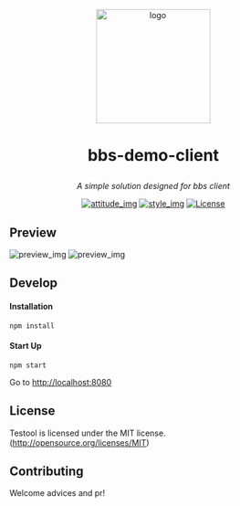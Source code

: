 <p align="center">
  <a href="#" target="_blank" rel="noopener noreferrer">
    <img width="200" src="https://gw.alipayobjects.com/zos/rmsportal/KDpgvguMpGfqaHPjicRK.svg" alt="logo">
  </a>
</p>

# <p align="center"> bbs-demo-client </p>

_<p align="center">A simple solution designed for bbs client</p>_

<p align="center">
  <a href="#"><img src="https://img.shields.io/badge/join-welcome-brightgreen.svg" alt="attitude_img"></a>
  <a href="#"><img src="https://img.shields.io/badge/style-fic%20design-yellow.svg" alt="style_img"></a>
  <a href="#"><img src="https://img.shields.io/badge/license-MIT-blue.svg" alt="License"></a>
</p>

## Preview

![preview_img](https://s1.ax1x.com/2020/06/22/NGKjYj.png)
![preview_img](https://s1.ax1x.com/2020/06/22/NGMSlq.png)

## Develop

#### Installation

    npm install

#### Start Up

    npm start

Go to <http://localhost:8080>

## License

Testool is licensed under the MIT license. (http://opensource.org/licenses/MIT)

## Contributing

Welcome advices and pr!